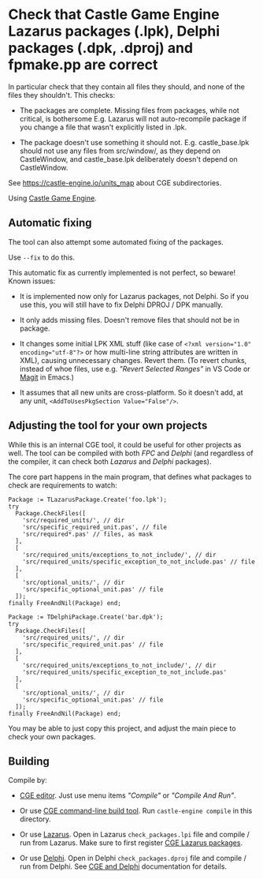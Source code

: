 # Check that Castle Game Engine Lazarus packages (.lpk), Delphi packages (.dpk, .dproj) and fpmake.pp are correct

In particular check that they contain all files they should, and none of the files they shouldn't. This checks:

- The packages are complete. Missing files from packages, while not critical, is bothersome E.g. Lazarus will not auto-recompile package if you change a file that wasn't explicitly listed in .lpk.

- The package doesn't use something it should not. E.g. castle_base.lpk should not use any files from src/window/, as they depend on CastleWindow, and castle_base.lpk deliberately doesn't depend on CastleWindow.

See https://castle-engine.io/units_map about CGE subdirectories.

Using [Castle Game Engine](https://castle-engine.io/).

## Automatic fixing

The tool can also attempt some automated fixing of the packages.

Use `--fix` to do this.

This automatic fix as currently implemented is not perfect, so beware! Known issues:

- It is implemented now only for Lazarus packages, not Delphi. So if you use this, you will still have to fix Delphi DPROJ / DPK manually.

- It only adds missing files. Doesn't remove files that should not be in package.

- It changes some initial LPK XML stuff (like case of `<?xml version="1.0" encoding="utf-8"?>` or how multi-line string attributes are written in XML), causing unnecessary changes. Revert them. (To revert chunks, instead of whoe files, use e.g. _"Revert Selected Ranges"_ in VS Code or [Magit](https://magit.vc/) in Emacs.)

- It assumes that all new units are cross-platform. So it doesn't add, at any unit, `<AddToUsesPkgSection Value="False"/>`.

## Adjusting the tool for your own projects

While this is an internal CGE tool, it could be useful for other projects as well. The tool can be compiled with both <em>FPC</em> and <em>Delphi</em> (and regardless of the compiler, it can check both <em>Lazarus</em> and <em>Delphi</em> packages).

The core part happens in the main program, that defines what packages to check are requirements to watch:

```delphi
Package := TLazarusPackage.Create('foo.lpk');
try
  Package.CheckFiles([
    'src/required_units/', // dir
    'src/specific_required_unit.pas', // file
    'src/required*.pas' // files, as mask
  ],
  [
    'src/required_units/exceptions_to_not_include/', // dir
    'src/required_units/specific_exception_to_not_include.pas' // file
  ],
  [
    'src/optional_units/', // dir
    'src/specific_optional_unit.pas' // file
  ]);
finally FreeAndNil(Package) end;

Package := TDelphiPackage.Create('bar.dpk');
try
  Package.CheckFiles([
    'src/required_units/', // dir
    'src/specific_required_unit.pas' // file
  ],
  [
    'src/required_units/exceptions_to_not_include/', // dir
    'src/required_units/specific_exception_to_not_include.pas'
  ],
  [
    'src/optional_units/', // dir
    'src/specific_optional_unit.pas' // file
  ]);
finally FreeAndNil(Package) end;
```

You may be able to just copy this project, and adjust the main piece to check your own packages.

## Building

Compile by:

- [CGE editor](https://castle-engine.io/editor). Just use menu items _"Compile"_ or _"Compile And Run"_.

- Or use [CGE command-line build tool](https://castle-engine.io/build_tool). Run `castle-engine compile` in this directory.

- Or use [Lazarus](https://www.lazarus-ide.org/). Open in Lazarus `check_packages.lpi` file and compile / run from Lazarus. Make sure to first register [CGE Lazarus packages](https://castle-engine.io/lazarus).

- Or use [Delphi](https://www.embarcadero.com/products/Delphi). Open in Delphi `check_packages.dproj` file and compile / run from Delphi. See [CGE and Delphi](https://castle-engine.io/delphi) documentation for details.